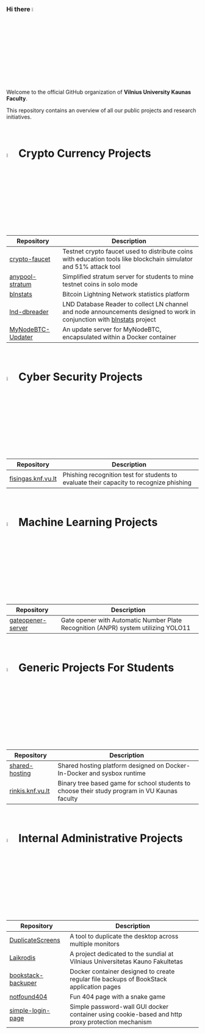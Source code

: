 ### Hi there <img src="https://media.giphy.com/media/hvRJCLFzcasrR4ia7z/giphy.gif" width="5%">

Welcome to the official GitHub organization of **Vilnius University Kaunas Faculty**. 

This repository contains an overview of all our public projects and research initiatives.


</br>

# <img src="https://media0.giphy.com/media/v1.Y2lkPTc5MGI3NjExd3d2cWxibWE2aTIzeDFpMzMzcWptNXI3bzAycG45ZzNqNHp6d2RsbSZlcD12MV9pbnRlcm5hbF9naWZfYnlfaWQmY3Q9Zw/WT9wi81vtEhqt17SE4/giphy.gif" width="5%"> Crypto Currency Projects

| Repository | Description |
|------------|-------------|
| [crypto-faucet](https://github.com/kaunofakultetas/crypto-faucet) | Testnet crypto faucet used to distribute coins with education tools like blockchain simulator and 51% attack tool |
| [anypool-stratum](https://github.com/kaunofakultetas/anypool-stratum) | Simplified stratum server for students to mine testnet coins in solo mode |
| [blnstats](https://github.com/VUKNF-Fintech-Research-Group/blnstats) | Bitcoin Lightning Network statistics platform |
| [lnd-dbreader](https://github.com/VUKNF-Fintech-Research-Group/lnd-dbreader) | LND Database Reader to collect LN channel and node announcements designed to work in conjunction with [blnstats](https://github.com/VUKNF-Fintech-Research-Group/blnstats) project |
| [MyNodeBTC-Updater](https://github.com/kaunofakultetas/MyNodeBTC-Updater) | An update server for MyNodeBTC, encapsulated within a Docker container |


</br>

# <img src="https://media3.giphy.com/media/v1.Y2lkPTc5MGI3NjExZmNwcGdhbmF3OXJhbWhxanR4NDR2MWd3NGZ6M3Nia2hwc201Ym1pZiZlcD12MV9pbnRlcm5hbF9naWZfYnlfaWQmY3Q9cw/wgvsRSZ2RNeG6HxfBN/giphy.gif" width="5%"> Cyber Security Projects

| Repository | Description |
|------------|-------------|
| [fisingas.knf.vu.lt](https://github.com/kaunofakultetas/fisingas.knf.vu.lt) | Phishing recognition test for students to evaluate their capacity to recognize phishing |


</br>

# <img src="https://media2.giphy.com/media/v1.Y2lkPTc5MGI3NjExNWt0bnJ1dWNqbnByZWVuNG5lNWxrMTh3N29uZWtoOGI1NHphZGk1MSZlcD12MV9pbnRlcm5hbF9naWZfYnlfaWQmY3Q9cw/SlKBbQNNZNfcPRWYW7/giphy.gif" width="5%"> Machine Learning Projects

| Repository | Description |
|------------|-------------|
| [gateopener-server](https://github.com/kaunofakultetas/gateopener-server) | Gate opener with Automatic Number Plate Recognition (ANPR) system utilizing YOLO11 |



</br>

# <img src="https://media2.giphy.com/media/v1.Y2lkPTc5MGI3NjExajQ0MGZ0aTVlOG56YTc4Z2c5MGx6dGpsZ2cxNXB5eDJoM2U4YW9ndyZlcD12MV9pbnRlcm5hbF9naWZfYnlfaWQmY3Q9cw/TxGKXohg7rO5b0Ad7y/giphy.gif" width="5%"> Generic Projects For Students

| Repository | Description |
|------------|-------------|
| [shared-hosting](https://github.com/kaunofakultetas/shared-hosting) | Shared hosting platform designed on Docker-In-Docker and sysbox runtime |
| [rinkis.knf.vu.lt](https://github.com/kaunofakultetas/rinkis.knf.vu.lt) | Binary tree based game for school students to choose their study program in VU Kaunas faculty |


</br>

# <img src="https://media3.giphy.com/media/v1.Y2lkPTc5MGI3NjExcnJiN3pmNjByZTRwZzNlcnBuNHJjd3VsNWZ6dXJ0ZjZxdzZsZ3pyaCZlcD12MV9pbnRlcm5hbF9naWZfYnlfaWQmY3Q9cw/uLF4SYgnfkuEUufPwg/giphy.gif" width="5%"> Internal Administrative Projects

| Repository | Description |
|------------|-------------|
| [DuplicateScreens](https://github.com/kaunofakultetas/DuplicateScreens) | A tool to duplicate the desktop across multiple monitors |
| [Laikrodis](https://github.com/kaunofakultetas/Laikrodis) | A project dedicated to the sundial at Vilniaus Universitetas Kauno Fakultetas |
| [bookstack-backuper](https://github.com/kaunofakultetas/bookstack-backuper) | Docker container designed to create regular file backups of BookStack application pages |
| [notfound404](https://github.com/kaunofakultetas/notfound404) | Fun 404 page with a snake game |
| [simple-login-page](https://github.com/kaunofakultetas/simple-login-page) | Simple password-wall GUI docker container using cookie-based and http proxy protection mechanism |


</br>
</br>

